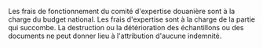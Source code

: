 Les frais de fonctionnement du comité d'expertise
douanière sont à la charge du budget national.
Les frais d'expertise sont à la charge de la partie qui succombe.
La destruction ou la détérioration des échantillons ou des documents ne
peut donner lieu à l'attribution d'aucune indemnité.